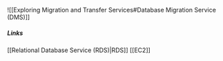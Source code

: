 ![[Exploring Migration and Transfer Services#Database Migration Service (DMS)]]

##### Links

[[Relational Database Service (RDS)|RDS]]
[[EC2]]